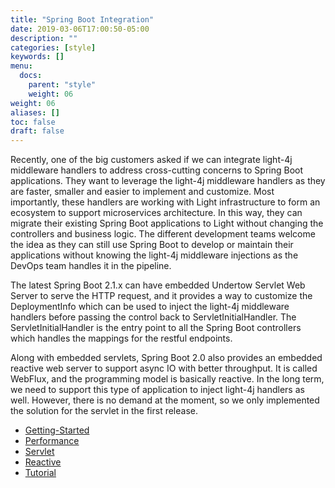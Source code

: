 ```yaml
---
title: "Spring Boot Integration"
date: 2019-03-06T17:00:50-05:00
description: ""
categories: [style]
keywords: []
menu:
  docs:
    parent: "style"
    weight: 06
weight: 06
aliases: []
toc: false
draft: false
---
```


Recently, one of the big customers asked if we can integrate light-4j middleware handlers to address cross-cutting concerns to Spring Boot applications. They want to leverage the light-4j middleware handlers as they are faster, smaller and easier to implement and customize. Most importantly, these handlers are working with Light infrastructure to form an ecosystem to support microservices architecture. In this way, they can migrate their existing Spring Boot applications to Light without changing the controllers and business logic. The different development teams welcome the idea as they can still use Spring Boot to develop or maintain their applications without knowing the light-4j middleware injections as the DevOps team handles it in the pipeline.

The latest Spring Boot 2.1.x can have embedded Undertow Servlet Web Server to serve the HTTP request, and it provides a way to customize the DeploymentInfo which can be used to inject the light-4j middleware handlers before passing the control back to ServletInitialHandler. The ServletInitialHandler is the entry point to all the Spring Boot controllers which handles the mappings for the restful endpoints. 

Along with embedded servlets, Spring Boot 2.0 also provides an embedded reactive web server to support async IO with better throughput. It is called WebFlux, and the programming model is basically reactive. In the long term, we need to support this type of application to inject light-4j handlers as well. However, there is no demand at the moment, so we only implemented the solution for the servlet in the first release.

* [Getting-Started](/tutorial/springboot/)
* [Performance](/benchmark/spring-boot/)
* [Servlet](/style/light-spring-boot/servlet/)
* [Reactive](/style/light-spring-boot/reactive/)
* [Tutorial](/tutorial/springboot/)

